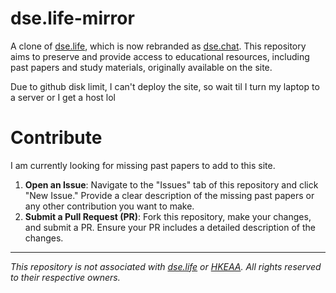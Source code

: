 # dse.life-mirror
A clone of [dse.life](https://dse.life), which is now rebranded as [dse.chat](https://dse.chat). This repository aims to preserve and provide access to educational resources, including past papers and study materials, originally available on the site.

Due to github disk limit, I can't deploy the site, so wait til I turn my laptop to a server or I get a host lol

# Contribute
I am currently looking for missing past papers to add to this site. 

1. **Open an Issue**: Navigate to the "Issues" tab of this repository and click "New Issue." Provide a clear description of the missing past papers or any other contribution you want to make.
2. **Submit a Pull Request (PR)**: Fork this repository, make your changes, and submit a PR. Ensure your PR includes a detailed description of the changes.

<hr>

*This repository is not associated with [dse.life](https://dse.life) or [HKEAA](https://www.hkeaa.edu.hk). All rights reserved to their respective owners.*
